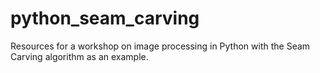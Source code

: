 # python_seam_carving
Resources for a workshop on image processing in Python with the Seam Carving algorithm as an example.
